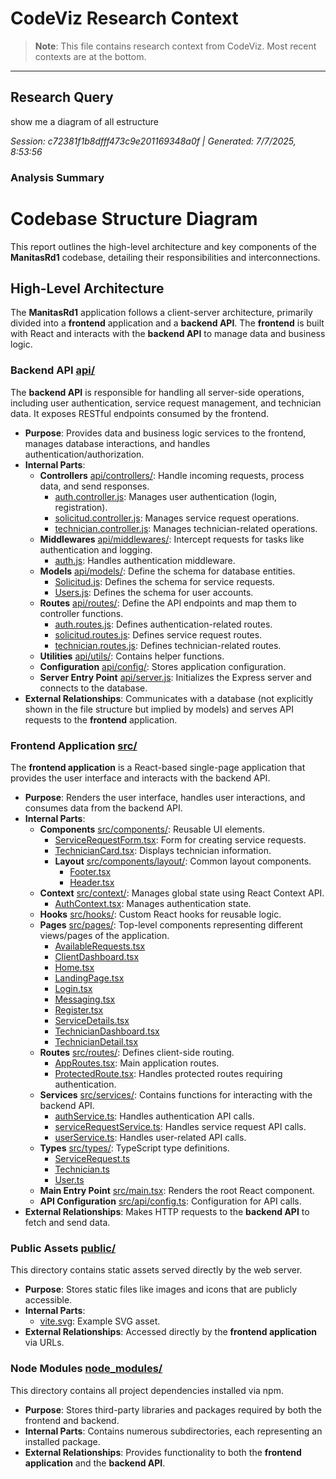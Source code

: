 # CodeViz Research Context

> **Note**: This file contains research context from CodeViz. Most recent contexts are at the bottom.

---

## Research Query

show me a diagram of all estructure

*Session: c72381f1b8dfff473c9e201169348a0f | Generated: 7/7/2025, 8:53:56*

### Analysis Summary

# Codebase Structure Diagram

This report outlines the high-level architecture and key components of the **ManitasRd1** codebase, detailing their responsibilities and interconnections.

## High-Level Architecture

The **ManitasRd1** application follows a client-server architecture, primarily divided into a **frontend** application and a **backend API**. The **frontend** is built with React and interacts with the **backend API** to manage data and business logic.

### **Backend API** [api/](api/)

The **backend API** is responsible for handling all server-side operations, including user authentication, service request management, and technician data. It exposes RESTful endpoints consumed by the frontend.

*   **Purpose**: Provides data and business logic services to the frontend, manages database interactions, and handles authentication/authorization.
*   **Internal Parts**:
    *   **Controllers** [api/controllers/](api/controllers/): Handle incoming requests, process data, and send responses.
        *   [auth.controller.js](api/controllers/auth.controller.js): Manages user authentication (login, registration).
        *   [solicitud.controller.js](api/controllers/solicitud.controller.js): Manages service request operations.
        *   [technician.controller.js](api/controllers/technician.controller.js): Manages technician-related operations.
    *   **Middlewares** [api/middlewares/](api/middlewares/): Intercept requests for tasks like authentication and logging.
        *   [auth.js](api/middlewares/auth.js): Handles authentication middleware.
    *   **Models** [api/models/](api/models/): Define the schema for database entities.
        *   [Solicitud.js](api/models/Solicitud.js): Defines the schema for service requests.
        *   [Users.js](api/models/Users.js): Defines the schema for user accounts.
    *   **Routes** [api/routes/](api/routes/): Define the API endpoints and map them to controller functions.
        *   [auth.routes.js](api/routes/auth.routes.js): Defines authentication-related routes.
        *   [solicitud.routes.js](api/routes/solicitud.routes.js): Defines service request routes.
        *   [technician.routes.js](api/routes/technician.routes.js): Defines technician-related routes.
    *   **Utilities** [api/utils/](api/utils/): Contains helper functions.
    *   **Configuration** [api/config/](api/config/): Stores application configuration.
    *   **Server Entry Point** [api/server.js](api/server.js): Initializes the Express server and connects to the database.
*   **External Relationships**: Communicates with a database (not explicitly shown in the file structure but implied by models) and serves API requests to the **frontend** application.

### **Frontend Application** [src/](src/)

The **frontend application** is a React-based single-page application that provides the user interface and interacts with the backend API.

*   **Purpose**: Renders the user interface, handles user interactions, and consumes data from the backend API.
*   **Internal Parts**:
    *   **Components** [src/components/](src/components/): Reusable UI elements.
        *   [ServiceRequestForm.tsx](src/components/ServiceRequestForm.tsx): Form for creating service requests.
        *   [TechnicianCard.tsx](src/components/TechnicianCard.tsx): Displays technician information.
        *   **Layout** [src/components/layout/](src/components/layout/): Common layout components.
            *   [Footer.tsx](src/components/layout/Footer.tsx)
            *   [Header.tsx](src/components/layout/Header.tsx)
    *   **Context** [src/context/](src/context/): Manages global state using React Context API.
        *   [AuthContext.tsx](src/context/AuthContext.tsx): Manages authentication state.
    *   **Hooks** [src/hooks/](src/hooks/): Custom React hooks for reusable logic.
    *   **Pages** [src/pages/](src/pages/): Top-level components representing different views/pages of the application.
        *   [AvailableRequests.tsx](src/pages/AvailableRequests.tsx)
        *   [ClientDashboard.tsx](src/pages/ClientDashboard.tsx)
        *   [Home.tsx](src/pages/Home.tsx)
        *   [LandingPage.tsx](src/pages/LandingPage.tsx)
        *   [Login.tsx](src/pages/Login.tsx)
        *   [Messaging.tsx](src/pages/Messaging.tsx)
        *   [Register.tsx](src/pages/Register.tsx)
        *   [ServiceDetails.tsx](src/pages/ServiceDetails.tsx)
        *   [TechnicianDashboard.tsx](src/pages/TechnicianDashboard.tsx)
        *   [TechnicianDetail.tsx](src/pages/TechnicianDetail.tsx)
    *   **Routes** [src/routes/](src/routes/): Defines client-side routing.
        *   [AppRoutes.tsx](src/routes/AppRoutes.tsx): Main application routes.
        *   [ProtectedRoute.tsx](src/routes/ProtectedRoute.tsx): Handles protected routes requiring authentication.
    *   **Services** [src/services/](src/services/): Contains functions for interacting with the backend API.
        *   [authService.ts](src/services/authService.ts): Handles authentication API calls.
        *   [serviceRequestService.ts](src/services/serviceRequestService.ts): Handles service request API calls.
        *   [userService.ts](src/services/userService.ts): Handles user-related API calls.
    *   **Types** [src/types/](src/types/): TypeScript type definitions.
        *   [ServiceRequest.ts](src/types/ServiceRequest.ts)
        *   [Technician.ts](src/types/Technician.ts)
        *   [User.ts](src/types/User.ts)
    *   **Main Entry Point** [src/main.tsx](src/main.tsx): Renders the root React component.
    *   **API Configuration** [src/api/config.ts](src/api/config.ts): Configuration for API calls.
*   **External Relationships**: Makes HTTP requests to the **backend API** to fetch and send data.

### **Public Assets** [public/](public/)

This directory contains static assets served directly by the web server.

*   **Purpose**: Stores static files like images and icons that are publicly accessible.
*   **Internal Parts**:
    *   [vite.svg](public/vite.svg): Example SVG asset.
*   **External Relationships**: Accessed directly by the **frontend application** via URLs.

### **Node Modules** [node_modules/](node_modules/)

This directory contains all project dependencies installed via npm.

*   **Purpose**: Stores third-party libraries and packages required by both the frontend and backend.
*   **Internal Parts**: Contains numerous subdirectories, each representing an installed package.
*   **External Relationships**: Provides functionality to both the **frontend application** and the **backend API**.


